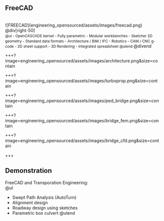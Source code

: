 ## FreeCAD

<div class="left-50">
<br>
![FREECAD](engineering_opensourced/assets/images/freecad.png)
</div>
@div[right-50]
<br>
<span style="font-size:85%">
@ul
 - OpenCASCADE kernel
 - Fully parametric
 - Modular workbenches
 - Sketcher 2D geometry
 - Standard data formats
 - Architecture / BIM / IFC
 - Robotics
 - CAM / CNC g-code
 - 2D sheet support
 - 3D Rendering
 - Integrated spreadsheet
@ulend
</span>
@divend

+++?image=engineering_opensourced/assets/images/architecture.png&size=contain

+++?image=engineering_opensourced/assets/images/turboprop.png&size=contain

+++?image=engineering_opensourced/assets/images/ped_bridge.png&size=contain

+++?image=engineering_opensourced/assets/images/bridge_fem.png&size=contain

+++?image=engineering_opensourced/assets/images/bridge_cfd.png&size=contain

+++
## Demonstration

FreeCAD and Transporation Engineering:
<br>
@ul
 - Swept Path Analysis (AutoTurn)
 - Alignment design
 - Roadway design using sketches
 - Parametric box culvert
@ulend